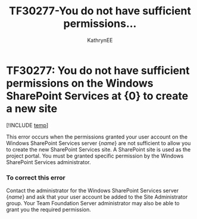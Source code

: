 ﻿---
title: TF30277-You do not have sufficient permissions...
titleSuffix: Azure DevOps & TFS
description: Occurs when the permissions are not sufficient to allow the user to create a new SharePoint Services site.
ms.technology: devops-agile
ms.manager: mijacobs0-5dfc-4152-abf4-32b02ba51d36
ms.author: kaelli
author: KathrynEE
ms.topic: troubleshooting
ms.date: 01/20/2017
---


# TF30277: You do not have sufficient permissions on the Windows SharePoint Services at {0} to create a new site

[!INCLUDE [temp](../../includes/version-vsts-tfs-all-versions.md)]

This error occurs when the permissions granted your user account on the Windows SharePoint Services server {*name*} are not sufficient to allow you to create the new SharePoint Services site. A SharePoint site is used as the project portal. You must be granted specific permission by the Windows SharePoint Services administrator.  
  
### To correct this error  
  
Contact the administrator for the Windows SharePoint Services server {*name*} and ask that your user account be added to the Site Administrator group. Your Team Foundation Server administrator may also be able to grant you the required permission.
